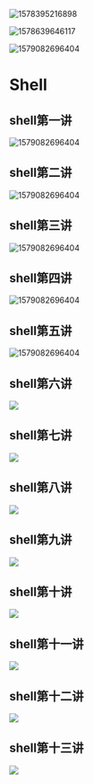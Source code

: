 ![1578395216898](..\typora-user-images\1578395216898.png)

![1578639646117](..\typora-user-images\1578639646117.png)

![1579082696404](..\typora-user-images\1579082696404.png)

# Shell

## shell第一讲

![1579082696404](..\typora-user-images\shell1.png)

## shell第二讲

![1579082696404](..\typora-user-images\shell2.jpg)

## shell第三讲

![1579082696404](..\typora-user-images\shell3.png)

## shell第四讲

![1579082696404](..\typora-user-images\shell4.jpg)

## shell第五讲

![1579082696404](..\typora-user-images\shell5.jpg)

## shell第六讲

![](../typora-user-images/shell6.jpg)

## shell第七讲

![](../typora-user-images/shell7.jpg)

## shell第八讲

![](../typora-user-images/shell8.png)

## shell第九讲

![](../typora-user-images/shell9.jpg)

## shell第十讲

![](../typora-user-images/shell10.png)

## shell第十一讲

![](../typora-user-images/shell11.jpg)

## shell第十二讲

![](../typora-user-images/shell12.jpg)

## shell第十三讲

![](../typora-user-images/shell13.jpg)